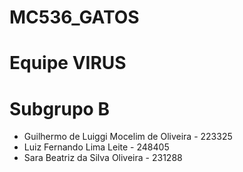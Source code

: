 # MC536_GATOS

# Equipe VIRUS

# Subgrupo B
* Guilhermo de Luiggi Mocelim de Oliveira - 223325
* Luiz Fernando Lima Leite - 248405
* Sara Beatriz da Silva Oliveira - 231288
